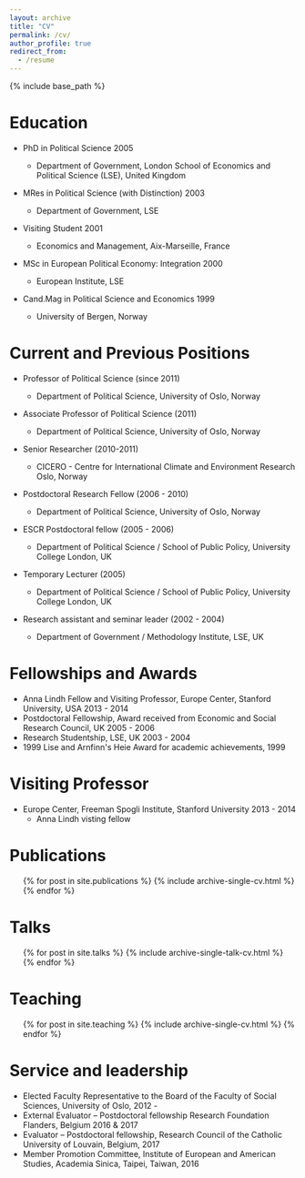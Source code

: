 ```yaml
---
layout: archive
title: "CV"
permalink: /cv/
author_profile: true
redirect_from:
  - /resume
---
```


{% include base_path %}

Education
======

* PhD in Political Science 2005
	* Department of Government, London School of Economics and Political Science (LSE), United Kingdom
	
* MRes in Political Science (with Distinction) 2003
	* Department of Government, LSE
* Visiting Student 2001
	* Economics and Management, Aix-Marseille, France
* MSc in European Political Economy: Integration 2000
	* European Institute, LSE
* Cand.Mag in Political Science and Economics 1999
	* University of Bergen, Norway

Current and Previous Positions
======

* Professor of Political Science (since 2011)
	* Department of Political Science, University of Oslo, Norway

* Associate Professor of Political Science (2011)
	* Department of Political Science, University of Oslo, Norway

* Senior Researcher (2010-2011)
	* CICERO - Centre for International Climate and Environment Research Oslo, Norway

* Postdoctoral Research Fellow (2006 - 2010)
	* Department of Political Science, University of Oslo, Norway

* ESCR Postdoctoral fellow (2005 - 2006)
	* Department of Political Science / School of Public Policy, University College London, UK

* Temporary Lecturer (2005)
	* Department of Political Science / School of Public Policy, University College London, UK

* Research assistant and seminar leader (2002 - 2004)
	* Department of Government / Methodology Institute, LSE, UK
  
Fellowships and Awards
======
* Anna Lindh Fellow and Visiting Professor, Europe Center, Stanford University, USA 2013 - 2014
* Postdoctoral Fellowship, Award received from Economic and Social Research Council, UK 2005 - 2006
* Research Studentship, LSE, UK 2003 - 2004
* 1999 Lise and Arnfinn's Heie Award for academic achievements, 1999

Visiting Professor
======
* Europe Center, Freeman Spogli Institute, Stanford University 2013 - 2014
	* Anna Lindh visting fellow

Publications
======
  <ul>{% for post in site.publications %}
    {% include archive-single-cv.html %}
  {% endfor %}</ul>
  
Talks
======
  <ul>{% for post in site.talks %}
    {% include archive-single-talk-cv.html %}
  {% endfor %}</ul>
  
Teaching
======
  <ul>{% for post in site.teaching %}
    {% include archive-single-cv.html %}
  {% endfor %}</ul>
  
Service and leadership
======
* Elected Faculty Representative to the Board of the Faculty of Social Sciences, University of Oslo, 2012 - 
* External Evaluator – Postdoctoral fellowship Research Foundation Flanders, Belgium 2016 & 2017
* Evaluator – Postdoctoral fellowship, Research Council of the Catholic University of Louvain, Belgium, 2017
* Member Promotion Committee, Institute of European and American Studies, Academia Sinica, Taipei, Taiwan, 2016




